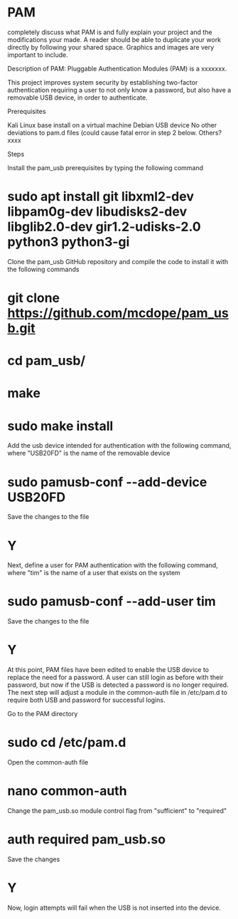 # PAM

completely discuss what PAM is
and fully explain your project and the modifications your made. A reader should be able to duplicate your
work directly by following your shared space. Graphics and images are very important to include. 

Description of PAM: Pluggable Authentication Modules (PAM) is a xxxxxxx.

This project improves system security by establishing two-factor authentication requiring a user to not only know a password, but also have a removable USB device, in order to authenticate.

Prerequisites

Kali Linux base install on a virtual machine
Debian
USB device
No other deviations to pam.d files (could cause fatal error in step 2 below.
Others?xxxx

Steps

Install the pam_usb prerequisites by typing the following command
  # sudo apt install git libxml2-dev libpam0g-dev libudisks2-dev libglib2.0-dev gir1.2-udisks-2.0 python3 python3-gi
  
Clone the pam_usb GitHub repository and compile the code to install it with the following commands
  # git clone https://github.com/mcdope/pam_usb.git
  # cd pam_usb/
  # make
  # sudo make install
  
Add the usb device intended for authentication with the following command, where "USB20FD" is the name of the removable device
  # sudo pamusb-conf --add-device USB20FD
 
Save the changes to the file
  # Y
  
Next, define a user for PAM authentication with the following command, where "tim" is the name of a user that exists on the system
  # sudo pamusb-conf --add-user tim
  
 Save the changes to the file
  # Y
  
 At this point, PAM files have been edited to enable the USB device to replace the need for a password.  A user can still login as before with their password, but now if the USB is detected a password is no longer required.  The next step will adjust a module in the common-auth file in /etc/pam.d to require both USB and password for successful logins.
 
Go to the PAM directory
  # sudo cd /etc/pam.d

Open the common-auth file
  # nano common-auth
  
Change the pam_usb.so module control flag from "sufficient" to "required"
  # auth  required  pam_usb.so
 
Save the changes
  # Y
  
Now, login attempts will fail when the USB is not inserted into the device.
